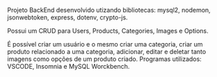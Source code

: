 Projeto BackEnd desenvolvido utizando bibliotecas: mysql2, nodemon, jsonwebtoken, express, dotenv, crypto-js.

Possui um CRUD para Users, Products, Categories, Images e Options.

É possível criar um usuário e o mesmo criar uma categoria, criar um produto relacionado a uma categoria, adicionar, editar e deletar tanto imagens como opções de um produto criado.
Programas utilizados: VSCODE, Insomnia e MySQL Worckbench.
